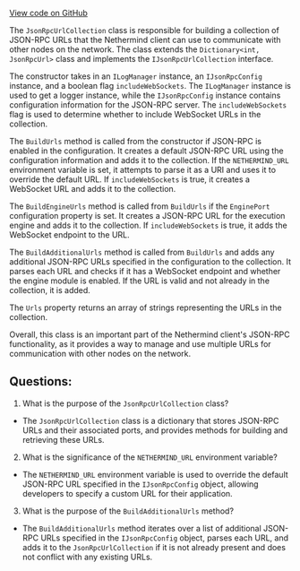 [View code on GitHub](https://github.com/NethermindEth/nethermind/src/Nethermind/Nethermind.JsonRpc/JsonRpcUrlCollection.cs)

The `JsonRpcUrlCollection` class is responsible for building a collection of JSON-RPC URLs that the Nethermind client can use to communicate with other nodes on the network. The class extends the `Dictionary<int, JsonRpcUrl>` class and implements the `IJsonRpcUrlCollection` interface. 

The constructor takes in an `ILogManager` instance, an `IJsonRpcConfig` instance, and a boolean flag `includeWebSockets`. The `ILogManager` instance is used to get a logger instance, while the `IJsonRpcConfig` instance contains configuration information for the JSON-RPC server. The `includeWebSockets` flag is used to determine whether to include WebSocket URLs in the collection.

The `BuildUrls` method is called from the constructor if JSON-RPC is enabled in the configuration. It creates a default JSON-RPC URL using the configuration information and adds it to the collection. If the `NETHERMIND_URL` environment variable is set, it attempts to parse it as a URI and uses it to override the default URL. If `includeWebSockets` is true, it creates a WebSocket URL and adds it to the collection.

The `BuildEngineUrls` method is called from `BuildUrls` if the `EnginePort` configuration property is set. It creates a JSON-RPC URL for the execution engine and adds it to the collection. If `includeWebSockets` is true, it adds the WebSocket endpoint to the URL.

The `BuildAdditionalUrls` method is called from `BuildUrls` and adds any additional JSON-RPC URLs specified in the configuration to the collection. It parses each URL and checks if it has a WebSocket endpoint and whether the engine module is enabled. If the URL is valid and not already in the collection, it is added.

The `Urls` property returns an array of strings representing the URLs in the collection.

Overall, this class is an important part of the Nethermind client's JSON-RPC functionality, as it provides a way to manage and use multiple URLs for communication with other nodes on the network.
## Questions: 
 1. What is the purpose of the `JsonRpcUrlCollection` class?
- The `JsonRpcUrlCollection` class is a dictionary that stores JSON-RPC URLs and their associated ports, and provides methods for building and retrieving these URLs.

2. What is the significance of the `NETHERMIND_URL` environment variable?
- The `NETHERMIND_URL` environment variable is used to override the default JSON-RPC URL specified in the `IJsonRpcConfig` object, allowing developers to specify a custom URL for their application.

3. What is the purpose of the `BuildAdditionalUrls` method?
- The `BuildAdditionalUrls` method iterates over a list of additional JSON-RPC URLs specified in the `IJsonRpcConfig` object, parses each URL, and adds it to the `JsonRpcUrlCollection` if it is not already present and does not conflict with any existing URLs.